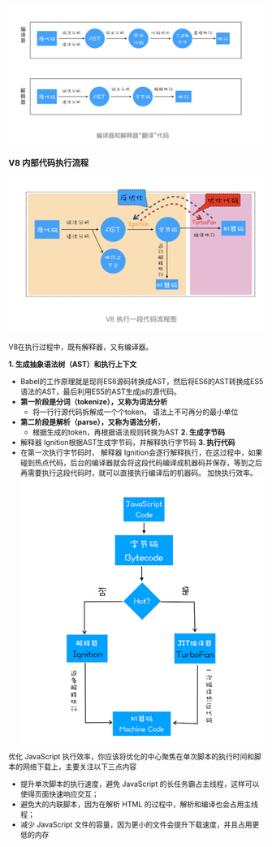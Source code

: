![](https://raw.githubusercontent.com/SilverCoin0214/XavierCoinPic/main/image/%08js/202302011510930.png)

### V8 内部代码执行流程
![](https://raw.githubusercontent.com/SilverCoin0214/XavierCoinPic/main/image/%08js/202302011512640.png)

V8在执行过程中，既有解释器，又有编译器。

**1. 生成抽象语法树（AST）和执行上下文**
- Babel的工作原理就是现将ES6源码转换成AST，然后将ES6的AST转换成ES5语法的AST，最后利用ES5的AST生成js的源代码。
- **第一阶段是分词（tokenize），又称为词法分析**
	- 将一行行源代码拆解成一个个token， 语法上不可再分的最小单位
- **第二阶段是解析（parse），又称为语法分析**，
	- 根据生成的token，再根据语法规则转换为AST
**2. 生成字节码**
- 解释器 Ignition根据AST生成字节码，并解释执行字节码
**3. 执行代码**
- 在第一次执行字节码时， 解释器 Ignition会逐行解释执行，在这过程中，如果碰到热点代码，后台的编译器就会将这段代码编译成机器码并保存，等到之后再需要执行这段代码时，就可以直接执行编译后的机器码。 加快执行效率。
![](https://raw.githubusercontent.com/SilverCoin0214/XavierCoinPic/main/image/%08js/202302011607671.png)



优化 JavaScript 执行效率，你应该将优化的中心聚焦在单次脚本的执行时间和脚本的网络下载上，主要关注以下三点内容

-   提升单次脚本的执行速度，避免 JavaScript 的长任务霸占主线程，这样可以使得页面快速响应交互；
-   避免大的内联脚本，因为在解析 HTML 的过程中，解析和编译也会占用主线程；
-   减少 JavaScript 文件的容量，因为更小的文件会提升下载速度，并且占用更低的内存